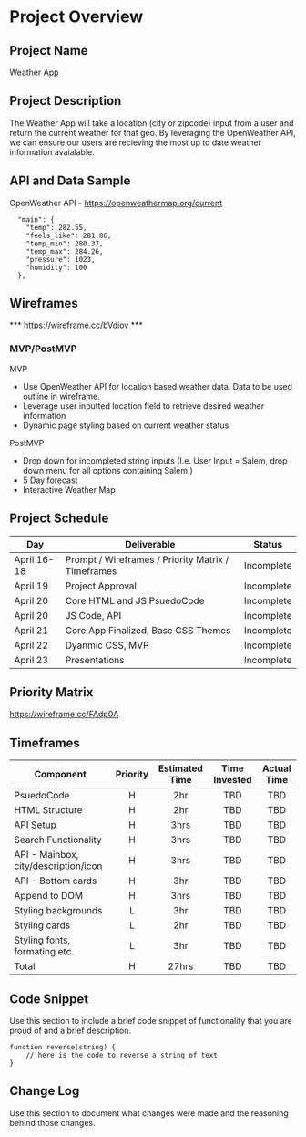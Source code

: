# Project Overview

## Project Name

Weather App

## Project Description

The Weather App will take a location (city or zipcode) input from a user and return the current weather for that geo.  By leveraging the OpenWeather API, we can ensure our users are recieving the most up to date weather information avaialable. 

## API and Data Sample

OpenWeather API - https://openweathermap.org/current
```
  "main": {
    "temp": 282.55,
    "feels_like": 281.86,
    "temp_min": 280.37,
    "temp_max": 284.26,
    "pressure": 1023,
    "humidity": 100
  },
  ```

## Wireframes

*** https://wireframe.cc/bVdiov ***

### MVP/PostMVP

MVP
- Use OpenWeather API for location based weather data. Data to be used outline in wireframe. 
- Leverage user inputted location field to retrieve desired weather information
- Dynamic page styling based on current weather status

PostMVP
- Drop down for incompleted string inputs (I.e. User Input = Salem, drop down menu for all options containing Salem.)
- 5 Day forecast
- Interactive Weather Map

## Project Schedule

|  Day | Deliverable | Status
|---|---| ---|
|April 16-18| Prompt / Wireframes / Priority Matrix / Timeframes | Incomplete
|April 19| Project Approval | Incomplete
|April 20| Core HTML and JS PsuedoCode | Incomplete
|April 20| JS Code, API | Incomplete
|April 21| Core App Finalized, Base CSS Themes  | Incomplete
|April 22| Dyanmic CSS, MVP | Incomplete
|April 23| Presentations | Incomplete

## Priority Matrix

https://wireframe.cc/FAdp0A

## Timeframes

| Component | Priority | Estimated Time | Time Invested | Actual Time |
| --- | :---: |  :---: | :---: | :---: |
| PsuedoCode | H | 2hr| TBD | TBD |
| HTML Structure | H | 2hr| TBD | TBD |
| API Setup | H | 3hrs | TBD | TBD |
| Search Functionality | H | 3hrs| TBD | TBD |
| API - Mainbox, city/description/icon | H | 3hrs| TBD | TBD |
| API - Bottom cards | H | 3hr| TBD | TBD |
| Append to DOM | H | 3hrs| TBD | TBD |
| Styling backgrounds | L | 3hr| TBD | TBD |
| Styling cards | L | 2hr| TBD | TBD |
| Styling fonts, formating etc. | L | 3hr| TBD | TBD |
| Total | H | 27hrs| TBD | TBD |

## Code Snippet

Use this section to include a brief code snippet of functionality that you are proud of and a brief description.  

```
function reverse(string) {
	// here is the code to reverse a string of text
}
```

## Change Log
 Use this section to document what changes were made and the reasoning behind those changes.  
